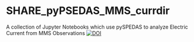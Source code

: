 # SHARE_pyPSEDAS_MMS_currdir
A collection of Jupyter Notebooks which use pySPEDAS to analyze Electric Current from MMS Observations
[![DOI](https://zenodo.org/badge/640057200.svg)](https://zenodo.org/doi/10.5281/zenodo.7933646)

